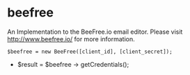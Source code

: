 # beefree
An Implementation to the BeeFree.io email editor. Please visit http://www.beefree.io/ for more information.

    $beefree = new BeeFree([client_id], [client_secret]);
 * $result = $beefree -> getCredentials();
